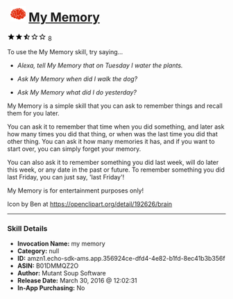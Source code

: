 # &nbsp;<img src="skill_icon" alt="My Memory icon" width="36"> [My Memory](http://alexa.amazon.com/#skills/amzn1.echo-sdk-ams.app.356924ce-dfd4-4e82-b1fd-8ec41b3b356f)
![2.3 stars](../../images/ic_star_black_18dp_1x.png)![2.3 stars](../../images/ic_star_black_18dp_1x.png)![2.3 stars](../../images/ic_star_half_black_18dp_1x.png)![2.3 stars](../../images/ic_star_border_black_18dp_1x.png)![2.3 stars](../../images/ic_star_border_black_18dp_1x.png) 8

To use the My Memory skill, try saying...

* *Alexa, tell My Memory that on Tuesday I water the plants.*

* *Ask My Memory when did I walk the dog?*

* *Ask My Memory what did I do yesterday?*

My Memory is a simple skill that you can ask to remember things and recall them for you later.

You can ask it to remember that time when you did something, and later ask how many times you did that thing, or when was the last time you did that other thing. You can ask it how many memories it has, and if you want to start over, you can simply forget your memory.

You can also ask it to remember something you did last week, will do later this week, or any date in the past or future. To remember something you did last Friday, you can just say, 'last Friday'!

My Memory is for entertainment purposes only!

Icon by Ben at https://openclipart.org/detail/192626/brain

***

### Skill Details

* **Invocation Name:** my memory
* **Category:** null
* **ID:** amzn1.echo-sdk-ams.app.356924ce-dfd4-4e82-b1fd-8ec41b3b356f
* **ASIN:** B01DMMQZ2O
* **Author:** Mutant Soup Software
* **Release Date:** March 30, 2016 @ 12:02:31
* **In-App Purchasing:** No
